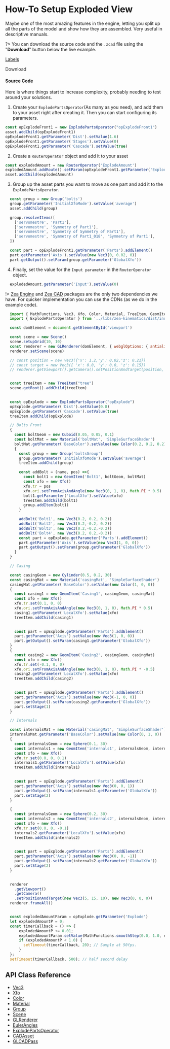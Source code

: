 [//]: <> (Author: Alvaro Pajaro)
[//]: <> (Last Modified: June 9, 2020)

# How-To Setup Exploded View
Maybe one of the most amazing features in the engine, letting you split up all the parts of the model and show how they are assembled. Very useful in descriptive manuals.

?> You can download the source code and the `.zcad` file using the "**Download**" button below the live example.

[Labels](./setup-explode.html ':include :type=iframe width=100% height=800px')

<a class="download-btn" title="Click here to download the file to your computer to try it for yourself"
  onClick="downloadTutorial('setup-explode.zip', ['/how-to/setup-explode.html'])">
  Download
</a>
<br>

#### Source Code
Here is where things start to increase complexity, probably needing to test around your solutions.

1. Create your `ExplodePartsOperator`(As many as you need), and add them to your asset right after creating it. Then you can start configuring its parameters.
``` javascript
const opExplodeFront1 = new ExplodePartsOperator("opExplodeFront1")
asset.addChild(opExplodeFront1)
opExplodeFront1.getParameter('Dist').setValue(1.6)
opExplodeFront1.getParameter('Stages').setValue(0)
opExplodeFront1.getParameter('Cascade').setValue(true)
```

2. Create a `RouterOperator` object and add it to your asset
```javascript
const explodedAmount = new RouterOperator('ExplodeAmount')
explodedAmount.addRoute().setParam(opExplodeFront1.getParameter('Explode'))
asset.addChild(explodedAmount)
```

3. Group up the asset parts you want to move as one part and add it to the `ExplodePArtsOperator`.
```javascript
  const group = new Group('bolts')
  group.getParameter('InitialXfoMode').setValue('average')
  asset.addChild(group)

  group.resolveItems([
    ['servomestre', 'Part1'],
    ['servomestre', 'Symmetry of Part1'],
    ['servomestre', 'Symmetry of Symmetry of Part1'],
    ['servomestre', 'Symmetry of Part1_018', 'Symmetry of Part1'],
  ])

  const part = opExplodeFront1.getParameter('Parts').addElement()
  part.getParameter('Axis').setValue(new Vec3(0, 0.02, 0))
  part.getOutput().setParam(group.getParameter('GlobalXfo'))
```

4. Finally, set the value for the `Input parameter` in the `RouterOperator` object.
```javascript
  explodedAmount.getParameter('Input').setValue(0)
```

!>  [Zea Engine](https://github.com/ZeaInc/zea-engine) and [Zea CAD](https://github.com/ZeaInc/zea-cad) packages are the only two dependencies we have. For quicker implementation you can use the CDNs (as we do in the example code).

```javascript
  import { MathFunctions, Vec3, Xfo, Color, Material, TreeItem, GeomItem, Cuboid, Cylinder, Sphere, Group, Scene, GLRenderer } from '../libs/zea-engine/dist/index.esm.js'
  import { ExplodePartsOperator } from '../libs/zea-kinematics/dist/index.rawimport.js'

  const domElement = document.getElementById('viewport')

  const scene = new Scene()
  scene.setupGrid(10, 10)
  const renderer = new GLRenderer(domElement, { webglOptions: { antialias: false } })
  renderer.setScene(scene)

  // const position = new Vec3({'x': 1.2,'y': 0.02,'z': 0.21})
  // const target = new Vec3({ 'x': 0.0, 'y': 0.0, 'z': 0.15})
  // renderer.getViewport().getCamera().setPositionAndTarget(position, target)


  const treeItem = new TreeItem("tree")
  scene.getRoot().addChild(treeItem)
  

  const opExplode = new ExplodePartsOperator("opExplode")
  opExplode.getParameter('Dist').setValue(0.8)
  opExplode.getParameter('Cascade').setValue(true)
  treeItem.addChild(opExplode)

  // Bolts Front
  {
    const boltGeom = new Cuboid(0.05, 0.05, 0.1)
    const boltMat = new Material('boltMat', 'SimpleSurfaceShader')
    boltMat.getParameter('BaseColor').setValue(new Color(0.2, 0.2, 0.2))
    {
      const group = new Group('boltsGroup')
      group.getParameter('InitialXfoMode').setValue('average')
      treeItem.addChild(group)

      const addBolt = (name, pos) =>{
        const bolt1 = new GeomItem('Bolt1', boltGeom, boltMat)
        const xfo = new Xfo()
        xfo.tr = pos
        xfo.ori.setFromAxisAndAngle(new Vec3(0, 1, 0), Math.PI * 0.5)
        bolt1.getParameter('LocalXfo').setValue(xfo)
        treeItem.addChild(bolt1)
        group.addItem(bolt1)
      }

      addBolt('Bolt1', new Vec3(0.2, 0.2, 0.2))
      addBolt('Bolt2', new Vec3(0.2,-0.2, 0.2))
      addBolt('Bolt3', new Vec3(0.2,-0.2,-0.2))
      addBolt('Bolt4', new Vec3(0.2, 0.2,-0.2))
      const part = opExplode.getParameter('Parts').addElement()
      part.getParameter('Axis').setValue(new Vec3(1, 0, 0))
      part.getOutput().setParam(group.getParameter('GlobalXfo'))
    }
  }

  // Casing

  const casingGeom = new Cylinder(0.5, 0.2, 30)
  const casingMat = new Material('casingMat', 'SimpleSurfaceShader')
  casingMat.getParameter('BaseColor').setValue(new Color(1, 0, 0))
  {
    const casing1 = new GeomItem('Casing1', casingGeom, casingMat)
    const xfo = new Xfo()
    xfo.tr.set(0.1, 0, 0)
    xfo.ori.setFromAxisAndAngle(new Vec3(0, 1, 0), Math.PI * 0.5)
    casing1.getParameter('LocalXfo').setValue(xfo)
    treeItem.addChild(casing1)

    
    const part = opExplode.getParameter('Parts').addElement()
    part.getParameter('Axis').setValue(new Vec3(1, 0, 0))
    part.getOutput().setParam(casing1.getParameter('GlobalXfo'))
  }
  {
    const casing2 = new GeomItem('Casing2', casingGeom, casingMat)
    const xfo = new Xfo()
    xfo.tr.set(-0.1, 0, 0)
    xfo.ori.setFromAxisAndAngle(new Vec3(0, 1, 0), Math.PI * -0.5)
    casing2.getParameter('LocalXfo').setValue(xfo)
    treeItem.addChild(casing2)

    
    const part = opExplode.getParameter('Parts').addElement()
    part.getParameter('Axis').setValue(new Vec3(-1, 0, 0))
    part.getOutput().setParam(casing2.getParameter('GlobalXfo'))
    part.setStage(1)
  }

  // Internals

  const internalsMat = new Material('casingMat', 'SimpleSurfaceShader')
  internalsMat.getParameter('BaseColor').setValue(new Color(0, 1, 0))
  {
    const internalsGeom = new Sphere(0.1, 30)
    const internals1 = new GeomItem('internals1', internalsGeom, internalsMat)
    const xfo = new Xfo()
    xfo.tr.set(0.0, 0, 0.1)
    internals1.getParameter('LocalXfo').setValue(xfo)
    treeItem.addChild(internals1)

    
    const part = opExplode.getParameter('Parts').addElement()
    part.getParameter('Axis').setValue(new Vec3(0, 0, 1))
    part.getOutput().setParam(internals1.getParameter('GlobalXfo'))
    part.setStage(2)
  }

  {
    const internalsGeom = new Sphere(0.2, 30)
    const internals2 = new GeomItem('internals2', internalsGeom, internalsMat)
    const xfo = new Xfo()
    xfo.tr.set(0.0, 0, -0.1)
    internals2.getParameter('LocalXfo').setValue(xfo)
    treeItem.addChild(internals2)

    
    const part = opExplode.getParameter('Parts').addElement()
    part.getParameter('Axis').setValue(new Vec3(0, 0, -1))
    part.getOutput().setParam(internals2.getParameter('GlobalXfo'))
    part.setStage(2)
  }

  
  renderer
    .getViewport()
    .getCamera()
    .setPositionAndTarget(new Vec3(5, 15, 10), new Vec3(0, 0, 0))
  renderer.frameAll()


  const explodedAmountParam = opExplode.getParameter('Explode')
  let explodedAmountP = 0;
  const timerCallback = () => {
      explodedAmountP += 0.01;
      explodedAmountParam.setValue(MathFunctions.smoothStep(0.0, 1.0, explodedAmountP));
      if (explodedAmountP < 1.0) {
        setTimeout(timerCallback, 20); // Sample at 50fps.
      }
  };
  setTimeout(timerCallback, 500); // half second delay
```

## API Class Reference
- [Vec3](https://zeainc.github.io/zea-engine/#/api/Math/Vec3)
- [Xfo](https://zeainc.github.io/zea-engine/#/api/Math/Xfo)
- [Color](https://zeainc.github.io/zea-engine/#/api/Math/Color)
- [Material](https://zeainc.github.io/zea-engine/#/api/SceneTree/Material)
- [Group](https://zeainc.github.io/zea-engine/#/api/SceneTree/Group)
- [Scene](https://zeainc.github.io/zea-engine/#/api/SceneTree/Scene)
- [GLRenderer](https://zeainc.github.io/zea-engine/#/api/Renderer/GLRenderer)
- [EulerAngles](#linkToAPI)
- [ExplodePartsOperator](#linkToAPI)
- [CADAsset](api/CADAsset)
- [GLCADPass](api/GLCADPass)